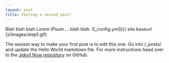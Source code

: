```yaml
---
layout: post
title: Testing a second post!
---
```


Blah blah blah Lorem IPsum.... blah blah.
![_config.yml]({{ site.baseurl }}/images/step1.gif)

The easiest way to make your first post is to edit this one. Go into /_posts/ and update the Hello World markdown file. For more instructions head over to the [Jekyll Now repository](https://github.com/barryclark/jekyll-now) on GitHub.